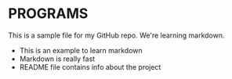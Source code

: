# PROGRAMS

This is a sample file for my GitHub repo. We're learning markdown.

* This is an example to learn markdown
* Markdown is really fast
* README file contains info about the project